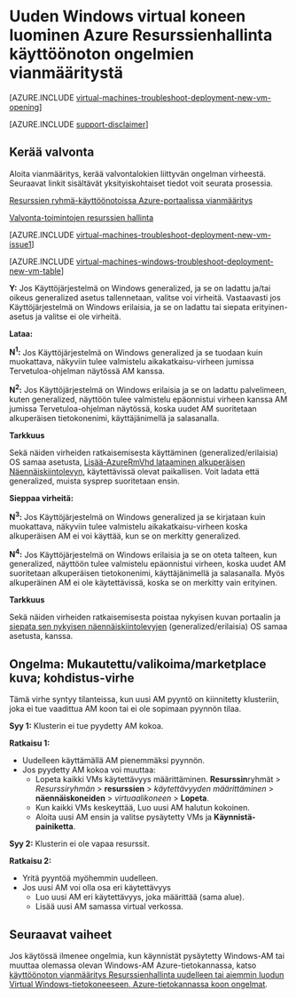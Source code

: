 <properties
   pageTitle="Vianmääritys Windows AM käyttöönotto-RM | Microsoft Azure"
   description="Resurssien hallinnan käyttöönotto ongelmien vianmääritys, kun luot uuden virtual koneen Windows Azure"
   services="virtual-machines-windows, azure-resource-manager"
   documentationCenter=""
   authors="JiangChen79"
   manager="felixwu"
   editor=""
   tags="top-support-issue, azure-resource-manager"/>

<tags
  ms.service="virtual-machines-windows"
  ms.workload="na"
  ms.tgt_pltfrm="vm-windows"
  ms.devlang="na"
  ms.topic="article"
  ms.date="09/09/2016"
  ms.author="cjiang"/>

# <a name="troubleshoot-resource-manager-deployment-issues-with-creating-a-new-windows-virtual-machine-in-azure"></a>Uuden Windows virtual koneen luominen Azure Resurssienhallinta käyttöönoton ongelmien vianmääritystä

[AZURE.INCLUDE [virtual-machines-troubleshoot-deployment-new-vm-opening](../../includes/virtual-machines-troubleshoot-deployment-new-vm-opening-include.md)]

[AZURE.INCLUDE [support-disclaimer](../../includes/support-disclaimer.md)]

## <a name="collect-audit-logs"></a>Kerää valvonta

Aloita vianmääritys, kerää valvontalokien liittyvän ongelman virheestä. Seuraavat linkit sisältävät yksityiskohtaiset tiedot voit seurata prosessia.

[Resurssien ryhmä-käyttöönotoissa Azure-portaalissa vianmääritys](../resource-manager-troubleshoot-deployments-portal.md)

[Valvonta-toimintojen resurssien hallinta](../resource-group-audit.md)

[AZURE.INCLUDE [virtual-machines-troubleshoot-deployment-new-vm-issue1](../../includes/virtual-machines-troubleshoot-deployment-new-vm-issue1-include.md)]

[AZURE.INCLUDE [virtual-machines-windows-troubleshoot-deployment-new-vm-table](../../includes/virtual-machines-windows-troubleshoot-deployment-new-vm-table.md)]

**Y:** Jos Käyttöjärjestelmä on Windows generalized, ja se on ladattu ja/tai oikeus generalized asetus tallennetaan, valitse voi virheitä. Vastaavasti jos Käyttöjärjestelmä on Windows erilaisia, ja se on ladattu tai siepata erityinen-asetus ja valitse ei ole virheitä.

**Lataa:**

**N<sup>1</sup>:** Jos Käyttöjärjestelmä on Windows generalized ja se tuodaan kuin muokattava, näkyviin tulee valmistelu aikakatkaisu-virheen jumissa Tervetuloa-ohjelman näytössä AM kanssa.

**N<sup>2</sup>:** Jos Käyttöjärjestelmä on Windows erilaisia ja se on ladattu palvelimeen, kuten generalized, näyttöön tulee valmistelu epäonnistui virheen kanssa AM jumissa Tervetuloa-ohjelman näytössä, koska uudet AM suoritetaan alkuperäisen tietokonenimi, käyttäjänimellä ja salasanalla.

**Tarkkuus**

Sekä näiden virheiden ratkaisemisesta käyttäminen (generalized/erilaisia) OS samaa asetusta, [Lisää-AzureRmVhd lataaminen alkuperäisen Näennäiskiintolevyn](https://msdn.microsoft.com/library/mt603554.aspx), käytettävissä olevat paikallisen. Voit ladata että generalized, muista sysprep suoritetaan ensin.

**Sieppaa virheitä:**

**N<sup>3</sup>:** Jos Käyttöjärjestelmä on Windows generalized ja se kirjataan kuin muokattava, näkyviin tulee valmistelu aikakatkaisu-virheen koska alkuperäisen AM ei voi käyttää, kun se on merkitty generalized.

**N<sup>4</sup>:** Jos Käyttöjärjestelmä on Windows erilaisia ja se on oteta talteen, kun generalized, näyttöön tulee valmistelu epäonnistui virheen, koska uudet AM suoritetaan alkuperäisen tietokonenimi, käyttäjänimellä ja salasanalla. Myös alkuperäinen AM ei ole käytettävissä, koska se on merkitty vain erityinen.

**Tarkkuus**

Sekä näiden virheiden ratkaisemisesta poistaa nykyisen kuvan portaalin ja [siepata sen nykyisen näennäiskiintolevyjen](virtual-machines-windows-vhd-copy.md) (generalized/erilaisia) OS samaa asetusta, kanssa.

## <a name="issue-customgallerymarketplace-image-allocation-failure"></a>Ongelma: Mukautettu/valikoima/marketplace kuva; kohdistus-virhe
Tämä virhe syntyy tilanteissa, kun uusi AM pyyntö on kiinnitetty klusteriin, joka ei tue vaadittua AM koon tai ei ole sopimaan pyynnön tilaa.

**Syy 1:** Klusterin ei tue pyydetty AM kokoa.

**Ratkaisu 1:**

- Uudelleen käyttämällä AM pienemmäksi pyynnön.
- Jos pyydetty AM kokoa voi muuttaa:
  - Lopeta kaikki VMs käytettävyys määrittäminen.
  **Resurssin**ryhmät > *Resurssiryhmän* > **resurssien** > *käytettävyyden määrittäminen* > **näennäiskoneiden** > *virtuaalikoneen* > **Lopeta**.
  - Kun kaikki VMs keskeyttää, Luo uusi AM halutun kokoinen.
  - Aloita uusi AM ensin ja valitse pysäytetty VMs ja **Käynnistä-painiketta**.

**Syy 2:** Klusterin ei ole vapaa resurssit.

**Ratkaisu 2:**

- Yritä pyyntöä myöhemmin uudelleen.
- Jos uusi AM voi olla osa eri käytettävyys
  - Luo uusi AM eri käytettävyys, joka määrittää (sama alue).
  - Lisää uusi AM samassa virtual verkossa.

## <a name="next-steps"></a>Seuraavat vaiheet
Jos käytössä ilmenee ongelmia, kun käynnistät pysäytetty Windows-AM tai muuttaa olemassa olevan Windows-AM Azure-tietokannassa, katso [käyttöönoton vianmääritys Resurssienhallinta uudelleen tai aiemmin luodun Virtual Windows-tietokoneeseen, Azure-tietokannassa koon ongelmat](virtual-machines-windows-restart-resize-error-troubleshooting.md).
